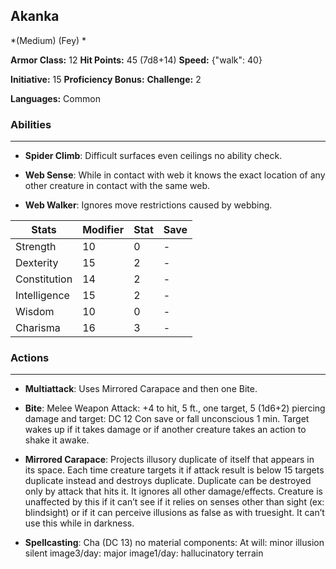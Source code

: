 ## Akanka
*(Medium) (Fey) *

**Armor Class:** 12
**Hit Points:** 45 (7d8+14)
**Speed:** {"walk": 40}

**Initiative:** 15
**Proficiency Bonus:**
**Challenge:** 2

**Languages:** Common

### Abilities
 --- 
- **Spider Climb**: Difficult surfaces even ceilings no ability check.

- **Web Sense**: While in contact with web it knows the exact location of any other creature in contact with the same web.

- **Web Walker**: Ignores move restrictions caused by webbing.



| Stats | Modifier | Stat | Save
| ---- | ---- | ---- | ---- |
| Strength | 10 | 0 | - |
| Dexterity | 15 | 2 | - |
| Constitution | 14 | 2 | - |
| Intelligence | 15 | 2 | - |
| Wisdom | 10 | 0 | - |
| Charisma | 16 | 3 | - |

### Actions
 --- 
- **Multiattack**: Uses Mirrored Carapace and then one Bite.

- **Bite**: Melee Weapon Attack: +4 to hit, 5 ft., one target, 5 (1d6+2) piercing damage and target: DC 12 Con save or fall unconscious 1 min. Target wakes up if it takes damage or if another creature takes an action to shake it awake.

- **Mirrored Carapace**: Projects illusory duplicate of itself that appears in its space. Each time creature targets it if attack result is below 15 targets duplicate instead and destroys duplicate. Duplicate can be destroyed only by attack that hits it. It ignores all other damage/effects. Creature is unaffected by this if it can’t see if it relies on senses other than sight (ex: blindsight) or if it can perceive illusions as false as with truesight. It can’t use this while in darkness.

- **Spellcasting**: Cha (DC 13) no material components: At will: minor illusion silent image3/day: major image1/day: hallucinatory terrain

